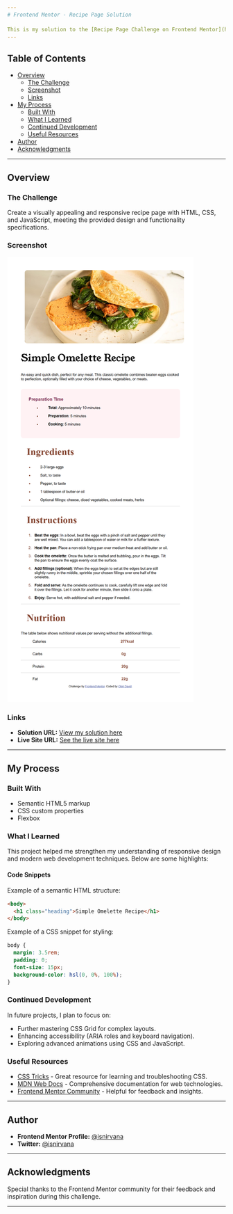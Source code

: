 ```yaml
---
# Frontend Mentor - Recipe Page Solution

This is my solution to the [Recipe Page Challenge on Frontend Mentor](https://www.frontendmentor.io/challenges/recipe-page-KiTsR8QQKm). These challenges are great for improving coding skills by working on realistic projects.
---
```


## Table of Contents

- [Overview](#overview)
  - [The Challenge](#the-challenge)
  - [Screenshot](#screenshot)
  - [Links](#links)
- [My Process](#my-process)
  - [Built With](#built-with)
  - [What I Learned](#what-i-learned)
  - [Continued Development](#continued-development)
  - [Useful Resources](#useful-resources)
- [Author](#author)
- [Acknowledgments](#acknowledgments)

---

## Overview

### The Challenge

Create a visually appealing and responsive recipe page with HTML, CSS, and JavaScript, meeting the provided design and functionality specifications.

### Screenshot

![Project Screenshot](./assets/images/screenshot/screencapture-127-0-0-1-5501-recipe-page-main-index-html-2024-12-16-09_23_04.png)

### Links

- **Solution URL:** [View my solution here](https://github.com/isnirvana/Recipe-app)
- **Live Site URL:** [See the live site here]([https://your-live-site-url.com](https://recipe-app-frontendmentor.netlify.app/))

---

## My Process

### Built With

- Semantic HTML5 markup
- CSS custom properties
- Flexbox

### What I Learned

This project helped me strengthen my understanding of responsive design and modern web development techniques. Below are some highlights:

#### Code Snippets

Example of a semantic HTML structure:

```html
<body>
  <h1 class="heading">Simple Omelette Recipe</h1>
</body>
```

Example of a CSS snippet for styling:

```css
body {
  margin: 3.5rem;
  padding: 0;
  font-size: 15px;
  background-color: hsl(0, 0%, 100%);
}
```

### Continued Development

In future projects, I plan to focus on:

- Further mastering CSS Grid for complex layouts.
- Enhancing accessibility (ARIA roles and keyboard navigation).
- Exploring advanced animations using CSS and JavaScript.

### Useful Resources

- [CSS Tricks](https://css-tricks.com/) - Great resource for learning and troubleshooting CSS.
- [MDN Web Docs](https://developer.mozilla.org/) - Comprehensive documentation for web technologies.
- [Frontend Mentor Community](https://www.frontendmentor.io/community) - Helpful for feedback and insights.

---

## Author

- **Frontend Mentor Profile:** [@isnirvana](https://www.frontendmentor.io/profile/isnirvana)
- **Twitter:** [@isnirvana](https://www.twitter.com/isnirvana)

---

## Acknowledgments

Special thanks to the Frontend Mentor community for their feedback and inspiration during this challenge.

---
